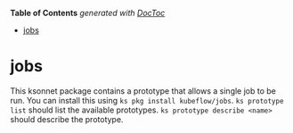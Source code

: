 <!-- START doctoc generated TOC please keep comment here to allow auto update -->
<!-- DON'T EDIT THIS SECTION, INSTEAD RE-RUN doctoc TO UPDATE -->
**Table of Contents**  *generated with [DocToc](https://github.com/thlorenz/doctoc)*

- [jobs](#jobs)

<!-- END doctoc generated TOC please keep comment here to allow auto update -->

# jobs

This ksonnet package contains a prototype that allows a single job to be run. You can install this using `ks pkg install kubeflow/jobs`. `ks prototype list` should list the available prototypes. `ks prototype describe <name>` should describe the prototype.
